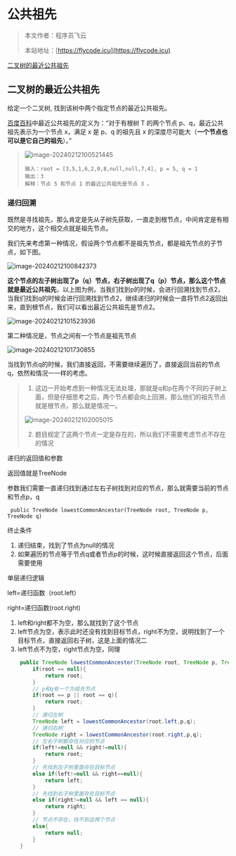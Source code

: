 # 公共祖先
> 本文作者：程序员飞云
>
> 本站地址：[https://flycode.icu](https://flycode.icu)

[二叉树的最近公共祖先](https://leetcode.cn/problems/lowest-common-ancestor-of-a-binary-tree/)



## 二叉树的最近公共祖先

给定一个二叉树, 找到该树中两个指定节点的最近公共祖先。

[百度百科](https://baike.baidu.com/item/最近公共祖先/8918834?fr=aladdin)中最近公共祖先的定义为：“对于有根树 T 的两个节点 p、q，最近公共祖先表示为一个节点 x，满足 x 是 p、q 的祖先且 x 的深度尽可能大（**一个节点也可以是它自己的祖先**）。”

>![image-20240212100521445](http://cdn.flycode.icu/codeCenterImg/image-20240212100521445.png)
>
>```
>输入：root = [3,5,1,6,2,0,8,null,null,7,4], p = 5, q = 1
>输出：3
>解释：节点 5 和节点 1 的最近公共祖先是节点 3 。
>```



### 递归回溯

既然是寻找祖先，那么肯定是先从子树先获取，一直走到根节点，中间肯定是有相交的地方，这个相交点就是祖先节点。

我们先来考虑第一种情况，假设两个节点都不是祖先节点，都是祖先节点的子节点，如下图。

![image-20240212100842373](http://cdn.flycode.icu/codeCenterImg/image-20240212100842373.png)

**这个节点的左子树出现了p（q）节点，右子树出现了q（p）节点，那么这个节点就是最近公共祖先**，以上图为例，当我们找到p的时候，会进行回溯找到节点2，当我们找到q的时候会进行回溯找到节点2，继续递归的时候会一直将节点2返回出来，直到根节点，我们可以看出最近公共祖先是节点2。

![image-20240212101523936](http://cdn.flycode.icu/codeCenterImg/image-20240212101523936.png)



第二种情况是，节点之间有一个节点是祖先节点

![image-20240212101730855](http://cdn.flycode.icu/codeCenterImg/image-20240212101730855.png)

当找到节点q的时候，我们直接返回，不需要继续遍历了，直接返回当前的节点q，依然和情况一一样的考虑。



> 1. 这边一开始考虑到一种情况无法处理，那就是q和p在两个不同的子树上面，但是仔细思考之后，两个节点都会向上回溯，那么他们的祖先节点就是根节点，那么就是情况一。
>
> ![image-20240212102005015](http://cdn.flycode.icu/codeCenterImg/image-20240212102005015.png)
>
> 2. 题目规定了这两个节点一定是存在的，所以我们不需要考虑节点不存在的情况



递归的返回值和参数

返回值就是TreeNode

参数我们需要一直递归找到通过左右子树找到对应的节点，那么就需要当前的节点和节点p，q

` public TreeNode lowestCommonAncestor(TreeNode root, TreeNode p, TreeNode q)`



终止条件

1. 递归结束，找到了节点为null的情况
2. 如果遍历的节点等于节点q或者节点p的时候，这时候直接返回这个节点，后面需要使用



单层递归逻辑

left=递归函数（root.left）

right=递归函数(root.right)

1. left和right都不为空，那么就找到了这个节点
2. left节点为空，表示此时还没有找到目标节点，right不为空，说明找到了一个目标节点，直接返回右子树，这是上面的情况二
3. left节点不为空，right节点为空，同理



```java
    public TreeNode lowestCommonAncestor(TreeNode root, TreeNode p, TreeNode q) {
        if(root == null){
            return root;
        }
        // p和q有一个为祖先节点
        if(root == p || root == q){
            return root;
        }
        // 递归左树
        TreeNode left = lowestCommonAncestor(root.left,p,q);
        // 递归右树
        TreeNode right = lowestCommonAncestor(root.right,p,q);
        // 左右子树都存在对应的节点
        if(left!=null && right!=null){
            return root;
        }
        // 先找到左子树里面存在目标节点
        else if(left!=null && right==null){
            return left;
        }
        // 先找到右子树里面存在目标节点
        else if(right!=null && left == null){
            return right;
        }
        // 节点不存在，找不到这两个节点
        else{
            return null;
        }
    }
```


